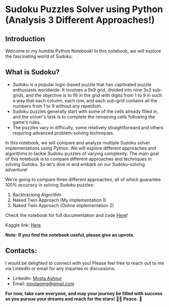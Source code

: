 # Sudoku Puzzles Solver using Python (Analysis 3 Different Approaches!)

## Introduction
Welcome to my humble Python Notebook! In this notebook, we will explore the fascinating world of Sudoku.

## What is Sudoku?
- Sudoku is a popular logic-based puzzle that has captivated puzzle enthusiasts worldwide. It involves a 9x9 grid, divided into nine 3x3 sub-grids, and the objective is to fill in the grid with digits from 1 to 9 in such a way that each column, each row, and each sub-grid contains all the numbers from 1 to 9 without any repetition.
- Sudoku puzzles generally start with some of the cells already filled in, and the solver's task is to complete the remaining cells following the game's rules. 
- The puzzles vary in difficulty, some relatively straightforward and others requiring advanced problem-solving techniques.

In this notebook, we will compare and analyze multiple Sudoku solver implementations using Python. We will explore different approaches and algorithms to tackle Sudoku puzzles of varying complexity. 
The main goal of this notebook is to compare different approaches and techniques in solving Sudoku. So let's dive in and embark on our Sudoku-solving adventure!

We're going to compare three different approaches, all of which guarantee 100% accuracy in solving Sudoku puzzles:
1. Backtracking Algorithm
2. Naked Twin Approach (My implementation 1)
3. Naked Twin Approach (Online implementation 2)

Check the notebook for full documentation and code [Here](https://github.com/MostaAshour/Sudoko-Solver-with-Python/blob/main/Sudoku%20solver.ipynb)!

Kaggle link: [Here](https://www.kaggle.com/code/mostaashour/sudoku-solver-3-different-approaches-part-1)

**Note: If you find the notebook useful, please give an upvote.** 

## Contacts:
I would be delighted to connect with you! Please feel free to reach out to me via LinkedIn or email for any inquiries or discussions.

- LinkedIn: [Mosta Ashour](https://www.linkedin.com/in/mosta-ashour/)
- Email: mostaomg@gmail.com

**For now, take care everyone, and may your journey be filled with success as you pursue your dreams and reach for the stars!** 🙏🌹
**Peace.** 👋
